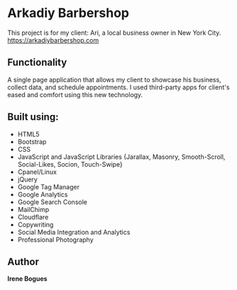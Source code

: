 # Arkadiy Barbershop

This project is for my client: Ari, a local business owner in New York City.
https://arkadiybarbershop.com


## Functionality
A single page application that allows my client to showcase his business, collect data, and schedule appointments. I used third-party apps for client's eased and comfort using this new technology.


## Built using:
* HTML5 
* Bootstrap
* CSS 
* JavaScript and JavaScript Libraries {Jarallax, Masonry, Smooth-Scroll, Social-Likes, Socion, Touch-Swipe} 
* Cpanel/Linux
* jQuery
* Google Tag Manager
* Google Analytics
* Google Search Console
* MailChimp
* Cloudflare
* Copywriting
* Social Media Integration and Analytics
* Professional Photography

## Author
**Irene Bogues** 

